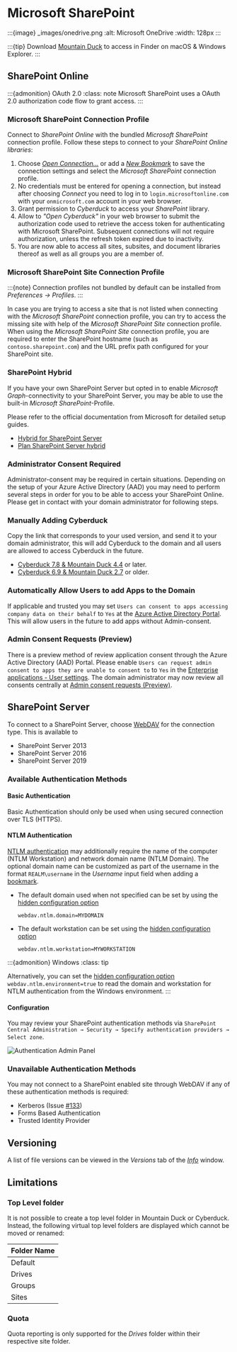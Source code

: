 Microsoft SharePoint
====

:::{image} _images/onedrive.png
:alt: Microsoft OneDrive
:width: 128px
:::

:::{tip}
Download [Mountain Duck](https://mountainduck.io/) to access in Finder on macOS & Windows Explorer.
:::

## SharePoint Online

:::{admonition} OAuth 2.0
:class: note
Microsoft SharePoint uses a OAuth 2.0 authorization code flow to grant access.
:::

### Microsoft SharePoint Connection Profile

Connect to *SharePoint Online* with the bundled *Microsoft SharePoint* connection profile. Follow these steps to connect to your *SharePoint Online libraries*:

1. Choose _[Open Connection…](../cyberduck/connection.md)_ or add a _[New Bookmark](../cyberduck/bookmarks.md)_ to save the connection settings and select the _Microsoft SharePoint_ connection profile.
2. No credentials must be entered for opening a connection, but instead after choosing _Connect_ you need to log in to `login.microsoftonline.com` with your `onmicrosoft.com` account in your web browser.
3. Grant permission to *Cyberduck* to access your *SharePoint* library.
4. Allow to _"Open Cyberduck"_ in your web browser to submit the authorization code used to retrieve the access token for authenticating with Microsoft SharePoint. Subsequent connections will not require authorization, unless the refresh token expired due to inactivity.
5. You are now able to access all sites, subsites, and document libraries thereof as well as all groups you are a member of.

### Microsoft SharePoint Site Connection Profile

:::{note}
Connection profiles not bundled by default can be installed from *Preferences → Profiles*.
:::

In case you are trying to access a site that is not listed when connecting with the *Microsoft SharePoint* connection profile,
you can try to access the missing site with help of the *Microsoft SharePoint Site* connection profile. When using the *Microsoft SharePoint Site* connection profile, you are required to enter the SharePoint hostname (such as `contoso.sharepoint.com`) and the URL prefix path configured for your SharePoint site. 

### SharePoint Hybrid

If you have your own SharePoint Server but opted in to enable *Microsoft Graph*-connectivity to your SharePoint Server, you may be able to use the built-in *Microsoft SharePoint*-Profile.

Please refer to the official documentation from Microsoft for detailed setup guides.

- [Hybrid for SharePoint Server](https://support.office.com/en-us/article/sharepoint-hybrid-4c89a95a-a58c-4fc1-974a-389d4f195383)
- [Plan SharePoint Server hybrid](https://docs.microsoft.com/en-us/sharepoint/hybrid/plan-sharepoint-server-hybrid)

### Administrator Consent Required

Administrator-consent may be required in certain situations. Depending on the setup of your Azure Active Directory (AAD) you may need to perform several steps in order for you to be able to access your SharePoint Online. Please get in contact with your domain administrator for following steps.

### Manually Adding Cyberduck

Copy the link that corresponds to your used version, and send it to your domain administrator, this will add Cyberduck to the domain and all users are allowed to access Cyberduck in the future.

- [Cyberduck 7.8 & Mountain Duck 4.4](https://login.microsoftonline.com/organizations/v2.0/adminconsent?client_id=f40bc18f-cd02-4212-b7f1-15243e4e2ad3&redirect_uri=https://cyberduck.io/oauth&scope=sites.readwrite.all%20files.readwrite.all%20offline_access%20user.read%20group.read.all%20groupmember.read.all) or later.
- [Cyberduck 6.9 & Mountain Duck 2.7](https://login.microsoftonline.com/organizations/v2.0/adminconsent?client_id=372770ba-bb24-436b-bbd4-19bc86310c0e&redirect_uri=https://cyberduck.io/oauth&scope=sites.readwrite.all%20files.readwrite.all%20offline_access%20user.read%20group.read.all%20groupmember.read.all) or older.

### Automatically Allow Users to add Apps to the Domain

If applicable and trusted you may set `Users can consent to apps accessing company data on their behalf` to `Yes` at the [Azure Active Directory Portal](https://aad.portal.azure.com/#blade/Microsoft_AAD_IAM/StartboardApplicationsMenuBlade/UserSettings). This will allow users in the future to add apps without Admin-consent.

### Admin Consent Requests (Preview)

There is a preview method of review application consent through the Azure Active Directory (AAD) Portal. Please enable `Users can request admin consent to apps they are unable to consent to` to `Yes` in the [Enterprise applications - User settings](https://aad.portal.azure.com/#blade/Microsoft_AAD_IAM/StartboardApplicationsMenuBlade/UserSettings). The domain administrator may now review all consents centrally at [Admin consent requests (Preview)](https://aad.portal.azure.com/#blade/Microsoft_AAD_IAM/StartboardApplicationsMenuBlade/AccessRequests).

## SharePoint Server

To connect to a SharePoint Server, choose [WebDAV](webdav/index.md) for the connection type. This is available to

- SharePoint Server 2013
- SharePoint Server 2016
- SharePoint Server 2019

### Available Authentication Methods

#### Basic Authentication

Basic Authentication should only be used when using secured connection over TLS (HTTPS).

#### NTLM Authentication

[NTLM authentication](https://learn.microsoft.com/en-us/troubleshoot/windows-server/windows-security/ntlm-user-authentication) may additionally require the name of the computer (NTLM Workstation) and network domain name (NTLM Domain). The optional domain name can be customized as part of the username in the format `REALM\username` in the _Username_ input field when adding a [bookmark](../cyberduck/bookmarks.md#bookmark-options). 

* The default domain used when not specified can be set by using the [hidden configuration option](../tutorials/hidden_properties.md)
    ```
    webdav.ntlm.domain=MYDOMAIN
    ```

* The default workstation can be set using the [hidden configuration option](../tutorials/hidden_properties.md)
    ```
    webdav.ntlm.workstation=MYWORKSTATION
    ```

:::{admonition} Windows
:class: tip

Alternatively, you can set the [hidden configuration option](../tutorials/hidden_properties.md) `webdav.ntlm.environment=true` to read the domain and workstation for NTLM authentication from the Windows environment.
:::

#### Configuration

You may review your SharePoint authentication methods via `SharePoint Central Administration → Security → Specify authentication providers → Select zone`.

![Authentication Admin Panel](_images/AuthenticationAdmin.png)

### Unavailable Authentication Methods

You may not connect to a SharePoint enabled site through WebDAV if any of these authentication methods is required:

- Kerberos (Issue [#133](https://github.com/iterate-ch/cyberduck/issues/12082))
- Forms Based Authentication
- Trusted Identity Provider

## Versioning

A list of file versions can be viewed in the *Versions* tab of the *[Info](../cyberduck/info.md#versions)* window.

## Limitations

### Top Level folder

It is not possible to create a top level folder in Mountain Duck or Cyberduck. Instead, the following virtual top level folders are displayed which cannot be moved or renamed:

| Folder Name |
|-------------|
| Default     |
| Drives      |
| Groups      |
| Sites       |

### Quota

Quota reporting is only supported for the *Drives* folder within their respective site folder.